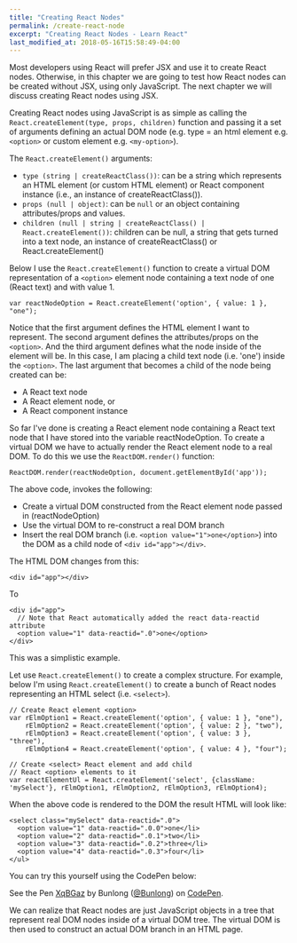 ```yaml
---
title: "Creating React Nodes"
permalink: /create-react-node
excerpt: "Creating React Nodes - Learn React"
last_modified_at: 2018-05-16T15:58:49-04:00
---
```


Most developers using React will prefer JSX and use it to create React nodes. Otherwise, in this chapter we are going to test how React nodes can be created without JSX, using only JavaScript. The next chapter we will discuss creating React nodes using JSX.

Creating React nodes using JavaScript is as simple as calling the `React.createElement(type, props, children)` function and passing it a set of arguments defining an actual DOM node (e.g. type = an html element e.g. `<option>` or custom element e.g. `<my-option>`).

The `React.createElement()` arguments:

  * `type (string | createReactClass())`: can be a string which represents an HTML element (or custom HTML element) or React component instance (i.e., an instance of createReactClass()).
  * `props (null | object)`: can be `null` or an object containing attributes/props and values.
  * `children (null | string | createReactClass() | React.createElement())`: children can be null, a string that gets turned into a text node, an instance of createReactClass() or React.createElement()

Below I use the `React.createElement()` function to create a virtual DOM representation of a `<option>` element node containing a text node of one (React text) and with value 1.

```
var reactNodeOption = React.createElement('option', { value: 1 }, "one");
```

Notice that the first argument defines the HTML element I want to represent. The second argument defines the attributes/props on the `<option>`. And the third argument defines what the node inside of the element will be. In this case, I am placing a child text node (i.e. 'one') inside the `<option>`. The last argument that becomes a child of the node being created can be:

* A React text node
* A React element node, or
* A React component instance

So far I've done is creating a React element node containing a React text node that I have stored into the variable reactNodeOption. To create a virtual DOM we have to actually render the React element node to a real DOM. To do this we use the `ReactDOM.render()` function:

```
ReactDOM.render(reactNodeOption, document.getElementById('app'));
```

The above code, invokes the following:

* Create a virtual DOM constructed from the React element node passed in (reactNodeOption)
* Use the virtual DOM to re-construct a real DOM branch
* Insert the real DOM branch (i.e. `<option value="1">one</option>`) into the DOM as a child node of `<div id="app"></div>`.

The HTML DOM changes from this:

```
<div id="app"></div>
```

To

```
<div id="app">
  // Note that React automatically added the react data-reactid attribute
  <option value="1" data-reactid=".0">one</option>
</div>
```

This was a simplistic example.

Let use `React.createElement()` to create a complex structure. For example, below I'm using `React.createElement()` to create a bunch of React nodes representing an HTML select (i.e. `<select>`).

```
// Create React element <option>
var rElmOption1 = React.createElement('option', { value: 1 }, "one"),
    rElmOption2 = React.createElement('option', { value: 2 }, "two"),
    rElmOption3 = React.createElement('option', { value: 3 }, "three"),
    rElmOption4 = React.createElement('option', { value: 4 }, "four");

// Create <select> React element and add child
// React <option> elements to it
var reactElementUl = React.createElement('select', {className: 'mySelect'}, rElmOption1, rElmOption2, rElmOption3, rElmOption4);
```

When the above code is rendered to the DOM the result HTML will look like:

```
<select class="mySelect" data-reactid=".0">
  <option value="1" data-reactid=".0.0">one</li>
  <option value="2" data-reactid=".0.1">two</li>
  <option value="3" data-reactid=".0.2">three</li>
  <option value="4" data-reactid=".0.3">four</li>
</ul>
```

You can try this yourself using the CodePen below:

<p data-height="265" data-theme-id="dark" data-slug-hash="XqBGaz" data-default-tab="js,result" data-user="Bunlong" data-embed-version="2" data-pen-title="XqBGaz" class="codepen">See the Pen <a href="https://codepen.io/Bunlong/pen/XqBGaz/">XqBGaz</a> by Bunlong (<a href="https://codepen.io/Bunlong">@Bunlong</a>) on <a href="https://codepen.io">CodePen</a>.</p>
<script async src="https://static.codepen.io/assets/embed/ei.js"></script>

We can realize that React nodes are just JavaScript objects in a tree that represent real DOM nodes inside of a virtual DOM tree. The virtual DOM is then used to construct an actual DOM branch in an HTML page.

